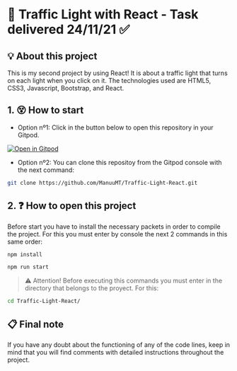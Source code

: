 # 🚦 Traffic Light with React - Task delivered 24/11/21 ✅


## 💡 About this project

This is my second project by using React! It is about a traffic light that turns on each light when you click on it. The technologies used are HTML5, CSS3, Javascript, Bootstrap, and React.


## 1. 😵 How to start


- Option nº1: Click in the button below to open this repository in your Gitpod.


[![Open in Gitpod](https://gitpod.io/button/open-in-gitpod.svg)](https://github.com/ManuuMT/Traffic-Light-React.git)


- Option nº2: You can clone this repositoy from the Gitpod console with the next command:

```sh
git clone https://github.com/ManuuMT/Traffic-Light-React.git
```


## 2. ❓ How to open this project


Before start you have to install the necessary packets in order to compile the project. For this you must enter by console the next 2 commands in this same order: 


```sh
npm install

```

```sh
npm run start
```

> ⚠ Attention! Before executing this commands you must enter in the directory that belongs to the proyect. For this:

```sh
cd Traffic-Light-React/
```


## 📋 Final note

If you have any doubt about the functioning of any of the code lines, keep in mind that you will find comments with detailed instructions throughout the project.

